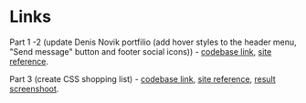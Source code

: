 # Links

Part 1 -2 (update Denis Novik portfilio (add hover styles to the header menu, "Send message" button and footer social icons)) - [codebase link](https://github.com/serhii-red/beetroot-front-end/tree/main/homework/lesson_8/lesson_8_1), [site reference](https://leafy-pika-6f5f7f.netlify.app/).

Part 3 (create CSS shopping list) - [codebase link](https://github.com/serhii-red/beetroot-front-end/tree/main/homework/lesson_8/lesson_8_2), [site reference](https://dancing-capybara-58beb4.netlify.app/), [result screenshoot](https://monosnap.com/file/bA62DbHCd5phJ7s7AVtthSgoQD9QSG).
